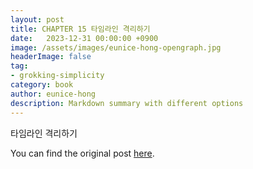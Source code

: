 ```yaml
---
layout: post
title: CHAPTER 15 타임라인 격리하기
date:   2023-12-31 00:00:00 +0900
image: /assets/images/eunice-hong-opengraph.jpg
headerImage: false
tag:
- grokking-simplicity
category: book
author: eunice-hong
description: Markdown summary with different options
---
```


타임라인 격리하기

You can find the original post [here](https://livebook.manning.com/book/grokking-simplicity/chapter-15/).
